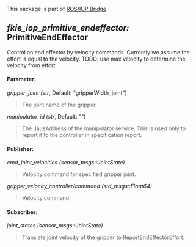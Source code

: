 This package is part of [ROS/IOP Bridge](https://github.com/fkie/iop_core/blob/master/README.md).


## _fkie_iop_primitive_endeffector:_ PrimitiveEndEffector

Control an end effector by velocity commands. Currently we assume the effort is equal to the velocity. TODO: use max velocity to determine the velocity from effort.

#### Parameter:

_gripper_joint (str_, Default: "gripperWidth_joint")

> The joint name of the gripper.

_manipulator_id (str_, Default: "")

> The JausAddress of the manipulator service. This is used only to report it to the controller in specification report.

#### Publisher:

_cmd_joint_velocities (sensor_msgs::JointState)_

> Velocity command for specified gripper joint.

_gripper_velocity_controller/command (std_msgs::Float64)_

> Velocity command.

#### Subscriber:

_joint_states (sensor_msgs::JointState)_

> Translate joint velocity of the gripper to ReportEndEffectorEffort.


